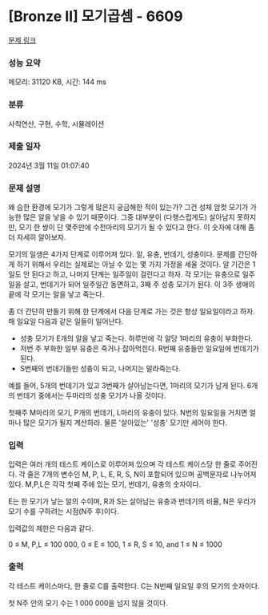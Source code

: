 # [Bronze II] 모기곱셈 - 6609 

[문제 링크](https://www.acmicpc.net/problem/6609) 

### 성능 요약

메모리: 31120 KB, 시간: 144 ms

### 분류

사칙연산, 구현, 수학, 시뮬레이션

### 제출 일자

2024년 3월 11일 01:07:40

### 문제 설명

<p>왜 습한 환경에 모기가 그렇게 많은지 궁금해한 적이 있는가? 그건 성체 암컷 모기가 가능한 많은 알을 낳을 수 있기 때문이다. 그중 대부분이 (다행스럽게도) 살아남지 못하지만, 모기 한 쌍이 단 몇주만에 수천마리의 모기가 될 수 있다고 한다. 이 숫자에 대해 좀 더 자세히 알아보자.</p>

<p>모기의 일생은 4가지 단계로 이루어져 있다. 알, 유충, 번데기, 성충이다. 문제를 간단하게 하기 위해서 우리는 실제로는 아닐 수 있는 몇 가지 가정을 세울 것이다. 알 기간은 1일도 안 된다고 하고, 나머지 단계는 일주일이 걸린다고 하자. 각 모기는 유충으로 일주일을 살고, 번데기가 되어 일주일간 동면하고, 3째 주 성충 모기가 된다. 이 3주 생애의 끝에 각 모기는 알을 낳고 죽는다.</p>

<p>좀 더 간단히 만들기 위해 한 단계에서 다음 단계로 가는 것은 항상 일요일이라고 하자. 매 일요일 다음과 같은 일들이 일어난다.</p>

<ul>
	<li>성충 모기가 E개의 알을 낳고 죽는다. 하루만에 각 알당 1마리의 유충이 부화한다.</li>
	<li>저번 주 부화한 일부 유충은 죽거나 잡아먹힌다. R번째 유충들만 일요일에 번데기가 된다.</li>
	<li>S번째의 번데기들만 성충이 되고, 나머지는 말라죽는다.</li>
</ul>

<p>예를 들어, 5개의 번데기가 있고 3번째가 살아남는다면, 1마리의 모기가 남게 된다. 6개의 번데기 중에서는 두마리의 성충 모기가 나올 것이다.</p>

<p>첫째주 M마리의 모기, P개의 번데기, L마리의 유충이 있다. N번의 일요일을 거치면 얼마나 많은 모기가 될지 계산하라. 물론 '살아있는' '성충' 모기만 세어야 한다.</p>

### 입력 

 <p>입력은 여러 개의 테스트 케이스로 이루어져 있으며 각 테스트 케이스당 한 줄로 주어진다. 각 줄은 7개의 변수인 M, P, L, E, R, S, N이 포함되어 있으며 공백문자로 나누어져 있다. M,P,L은 각각 첫째 주에 있는 모기, 번데기, 유충의 숫자이다.</p>

<p>E는 한 모기가 낳는 알의 수이며, R과 S는 살아남는 유충과 번데기의 비율, N은 우리가 모기 수를 구하려는 시점(N주 후)이다.</p>

<p>입력값의 제한은 다음과 같다.</p>

<p>0 ≤ M, P,L ≤ 100 000, 0 ≤ E ≤ 100, 1 ≤ R, S ≤ 10, and 1 ≤ N ≤ 1000</p>

### 출력 

 <p>각 테스트 케이스마다, 한 줄로 C를 출력한다. C는 N번째 일요일 후의 모기의 숫자이다.</p>

<p>첫 N주 안의 모기 수는 1 000 000을 넘지 않을 것이다.</p>

